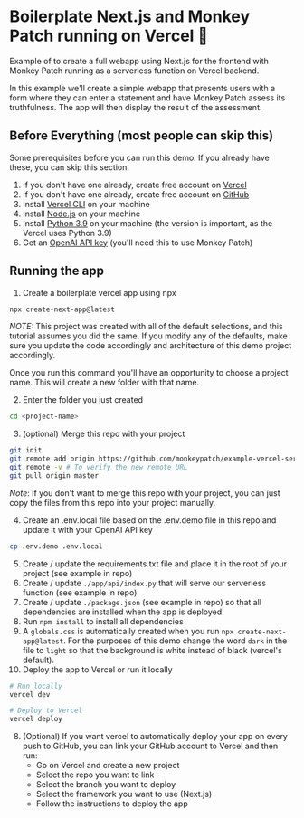 # Boilerplate Next.js and Monkey Patch running on Vercel  🙈 

Example of to create a full webapp using Next.js for the frontend with Monkey Patch running as a serverless function on Vercel backend.

In this example we'll create a simple webapp that presents users with a form where they can enter a statement and have Monkey Patch assess its truthfulness. The app will then display the result of the assessment.

## Before Everything (most people can skip this)
Some prerequisites before you can run this demo. If you already have these, you can skip this section.
1. If you don't have one already, create free account on [Vercel](https://vercel.com/signup)
2. If you don't have one already, create free account on [GitHub](https://github.com/join)
2. Install [Vercel CLI](https://vercel.com/download) on your machine
3. Install [Node.js](https://nodejs.org/en/download/) on your machine
4. Install [Python 3.9](https://www.python.org/downloads/) on your machine (the version is important, as the Vercel uses Python 3.9)
5. Get an [OpenAI API key](https://openai.com/blog/openai-api) (you'll need this to use Monkey Patch)

## Running the app
1. Create a boilerplate vercel app using npx
```bash
npx create-next-app@latest
``` 
*NOTE:* This project was created with all of the default selections, and this tutorial assumes you did the same. If you modify any of the defaults, make sure you update the code accordingly and architecture of this demo project accordingly.

Once you run this command you'll have an opportunity to choose a project name. This will create a new folder with that name.

2. Enter the folder you just created
```bash
cd <project-name>
```

3.  (optional) Merge this repo with your project
```bash
git init
git remote add origin https://github.com/monkeypatch/example-vercel-serverless.git
git remote -v # To verify the new remote URL
git pull origin master
```

*Note*: If you don't want to merge this repo with your project, you can just copy the files from this repo into your project manually.

4. Create an .env.local file based on the .env.demo file in this repo and update it with your OpenAI API key
```bash
cp .env.demo .env.local
```
5. Create / update the requirements.txt file and place it in the root of your project (see example in repo)
6. Create / update `./app/api/index.py` that will serve our serverless function (see example in repo)
7. Create / update `./package.json` (see example in repo) so that all dependencies are installed when the app is deployed'
8. Run `npm install` to install all dependencies
9. A `globals.css` is automatically created when you run `npx create-next-app@latest`. For the purposes of this demo change the word `dark` in the file to `light` so that the background is white instead of black (vercel's default).
7. Deploy the app to Vercel or run it locally
```bash
# Run locally
vercel dev

# Deploy to Vercel
vercel deploy
```
8. (Optional) If you want vercel to automatically deploy your app on every push to GitHub, you can link your GitHub account to Vercel and then run:
    * Go on Vercel and create a new project
    * Select the repo you want to link
    * Select the branch you want to deploy
    * Select the framework you want to use (Next.js)
    * Follow the instructions to deploy the app
    
